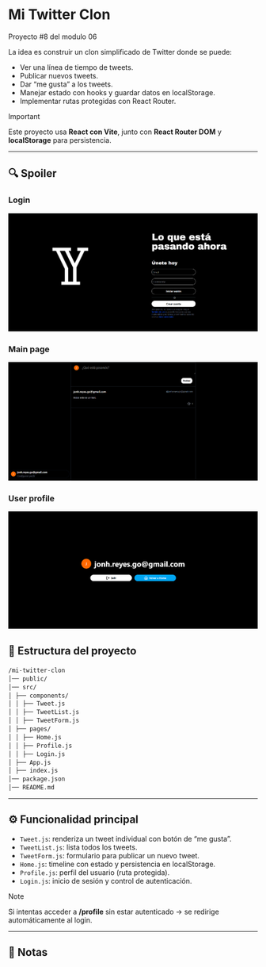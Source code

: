 # Mi Twitter Clon

Proyecto #8 del modulo 06

La idea es construir un clon simplificado de Twitter donde se puede:

- Ver una línea de tiempo de tweets.
- Publicar nuevos tweets.
- Dar “me gusta” a los tweets.
- Manejar estado con hooks y guardar datos en localStorage.
- Implementar rutas protegidas con React Router.

> [!IMPORTANT]  
> Este proyecto usa **React con Vite**, junto con **React Router DOM** y **localStorage** para persistencia.

---

## 🔍 Spoiler

### Login

![Login](src\assets\login.png)

### Main page

![Main page](src\assets\mainPage.png)

### User profile

![User profile](src\assets\profile.png)

## 📂 Estructura del proyecto

```bash
/mi-twitter-clon
│── public/
│── src/
│ ├── components/
│ │ ├── Tweet.js
│ │ ├── TweetList.js
│ │ ├── TweetForm.js
│ ├── pages/
│ │ ├── Home.js
│ │ ├── Profile.js
│ │ ├── Login.js
│ ├── App.js
│ ├── index.js
│── package.json
│── README.md
```

---

## ⚙️ Funcionalidad principal

- `Tweet.js`: renderiza un tweet individual con botón de “me gusta”.
- `TweetList.js`: lista todos los tweets.
- `TweetForm.js`: formulario para publicar un nuevo tweet.
- `Home.js`: timeline con estado y persistencia en localStorage.
- `Profile.js`: perfil del usuario (ruta protegida).
- `Login.js`: inicio de sesión y control de autenticación.

> [!NOTE]  
> Si intentas acceder a **/profile** sin estar autenticado → se redirige automáticamente al login.

---

## 📝 Notas
